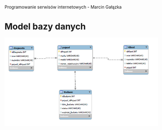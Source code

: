 ﻿Programowanie serwisów internetowych - Marcin Gałązka

# Model bazy danych
![db_schema](db_schema.png)
